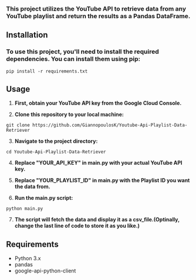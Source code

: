 ### This project utilizes the YouTube API to retrieve data from any YouTube playlist and return the results as a Pandas DataFrame.

## Installation
### To use this project, you'll need to install the required dependencies. You can install them using pip:

``` pip install -r requirements.txt ```

## Usage
1. **First, obtain your YouTube API key from the Google Cloud Console.**

2. **Clone this repository to your local machine:**

``` git clone https://github.com/GiannopoulosK/Youtube-Api-Playlist-Data-Retriever ```

3. **Navigate to the project directory:**

``` cd Youtube-Api-Playlist-Data-Retriever ```

4. **Replace "YOUR_API_KEY" in main.py with your actual YouTube API key.**

5. **Replace "YOUR_PLAYLIST_ID" in main.py with the Playlist ID you want the data from.**

6. **Run the main.py script:**

``` python main.py ```

7. **The script will fetch the data and display it as a csv_file.(Optinally, change the last line of code to store it as you like.)**

## Requirements
- Python 3.x
- pandas
- google-api-python-client

